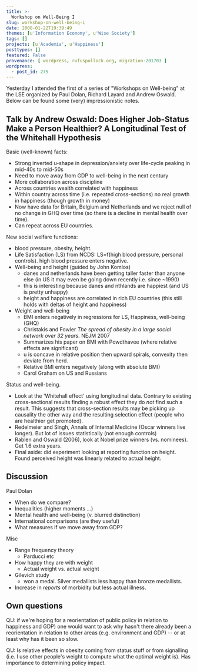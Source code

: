 ```yaml
---
title: >-
  Workshop on Well-Being I
slug: workshop-on-well-being-i
date: 2008-01-22T19:39:49
themes: [u'Information Economy', u'Wise Society']
tags: []
projects: [u'Academia', u'Happiness']
posttypes: []
featured: False
provenance: [ wordpress, rufuspollock.org, migration-201703 ]
wordpress:
  - post_id: 275
---
```


Yesterday I attended the first of a series of "Workshops on Well-being" at the LSE organized by Paul Dolan, Richard Layard and Andrew Oswald. Below can be found some (very) impressionistic notes.

## Talk by Andrew Oswald: Does Higher Job-Status Make a Person Healthier? A Longitudinal Test of the Whitehall Hypothesis

Basic (well-known) facts:

  * Strong inverted u-shape in depression/anxiety over life-cycle peaking in mid-40s to mid-50s
  * Need to move away from GDP to well-being in the next century
  * More collaboration across discipline
  * Across countries wealth correlated with happiness
  * Within country across time (i.e. repeated cross-sections) no real growth in happiness (though growth in money)
  * Now have data for Britain, Belgium and Netherlands and we reject null of no change in GHQ over time (so there is a decline in mental health over time).
  * Can repeat across EU countries.

New social welfare functions:

  * blood pressure, obesity, height.
  * Life Satisfaction (LS) from NCDS: LS=f(high blood pressure, personal controls). high blood pressure enters negative.
  * Well-being and height (guided by John Komlos)
    * danes and netherlands have been getting taller faster than anyone else (in US it may even be going down recently i.e. since ~1990)
    * this is interesting because danes and nthlands are happiest (and US is pretty unhappy)
    * height and happiness are correlated in rich EU countries (this still holds with deltas of height and happiness)
  * Weight and well-being
    * BMI enters negatively in regressions for LS, Happiness, well-being (GHQ)
    * Christakis and Fowler *The spread of obesity in a large social network over 32 years.* NEJM 2007
    * Summarizes his paper on BMI with Powdthavee (where relative effects are significant)
    * u is concave in relative position then upward spirals, convexity then deviate from herd.
    * Relative BMI enters negatively (along with absolute BMI)
    * Carol Graham on US and Russians

Status and well-being.

  * Look at the 'Whitehall effect' using longitudinal data. Contrary to existing cross-sectional results finding a robust effect they do *not* find such a result. This suggests that cross-section results may be picking up causality the other way and the resulting selection effect (people who are healthier get promoted).
  * Redelmeier and Singh, Annals of Internal Medicine (Oscar winners live longer). But lot of issues statistically (not enough controls)
  * Rablen and Oswald (2006), look at Nobel prize winners (vs. nominees). Get 1.6 extra years.
  * Final aside: did experiment looking at reporting function on height. Found perceived height was linearly related to actual height.


## Discussion

Paul Dolan

  * When do we compare?
  * Inequalities (higher moments ...)
  * Mental health and well-being (v. blurred distinction)
  * International comparisons (are they useful)
  * What measures if we move away from GDP?

Misc

  * Range frequency theory
    * Parducci etc
  * How happy they are with weight
    * Actual weight vs. actual weight
  * Gilevich study
    * won a medal. Silver medallists less happy than bronze medallists.
  * Increase in *reports* of morbidity but less actual illness.

## Own questions

QU: if we're hoping for a reorientation of public policy in relation to happiness and GDP) one would want to ask why hasn't there already been a reorientation in relation to other areas (e.g. environment and GDP) -- or at least why has it been so slow.

QU: Is relative effects in obesity coming from status stuff or from signalling (i.e. I use other people's weight to compute what the optimal weight is). Has importance to determining policy impact.




